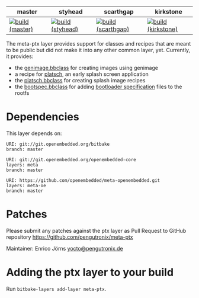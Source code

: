| master | styhead | scarthgap | kirkstone |
| ------ | ------- | --------- | --------- |
| [![build (master)][gh_badge_master]][gh_action_master] | [![build (styhead)][gh_badge_styhead]][gh_action_styhead] | [![build (scarthgap)][gh_badge_scarthgap]][gh_action_scarthgap] | [![build (kirkstone)][gh_badge_kirkstone]][gh_action_kirkstone] |

The meta-ptx layer provides support for classes and recipes that are meant to
be public but did not make it into any other common layer, yet.
Currently, it provides:

* the [genimage.bbclass](https://github.com/pengutronix/meta-ptx/blob/master/classes-recipe/genimage.bbclass)
  for creating images using genimage
* a recipe for [platsch](https://github.com/pengutronix/platsch), an early splash screen application
* the [platsch.bbclass](https://github.com/pengutronix/meta-ptx/blob/master/classes-recipe/platsch.bbclass)
  for creating splash image recipes
* the [bootspec.bbclass](https://github.com/pengutronix/meta-ptx/blob/master/classes-recipe/bootspec.bbclass)
  for adding [bootloader specification](https://uapi-group.org/specifications/specs/boot_loader_specification/) files to the rootfs

Dependencies
============

This layer depends on:

    URI: git://git.openembedded.org/bitbake
    branch: master

    URI: git://git.openembedded.org/openembedded-core
    layers: meta
    branch: master

    URI: https://github.com/openembedded/meta-openembedded.git
    layers: meta-oe
    branch: master


Patches
=======

Please submit any patches against the ptx layer as Pull Request to GitHub
repository https://github.com/pengutronix/meta-ptx

Maintainer: Enrico Jörns <yocto@pengutronix.de>


Adding the ptx layer to your build
==================================
Run ``bitbake-layers add-layer meta-ptx``.

[gh_action_master]: https://github.com/pengutronix/meta-ptx/actions?query=event%3Aworkflow_dispatch+branch%3Amaster++
[gh_action_styhead]: https://github.com/pengutronix/meta-ptx/actions?query=event%3Aworkflow_dispatch+branch%3Astyhead++
[gh_action_scarthgap]: https://github.com/pengutronix/meta-ptx/actions?query=event%3Aworkflow_dispatch+branch%3Ascarthgap++
[gh_action_kirkstone]: https://github.com/pengutronix/meta-ptx/actions?query=event%3Aworkflow_dispatch+branch%3Akirkstone++

[gh_badge_master]: https://github.com/pengutronix/meta-ptx/actions/workflows/build.yml/badge.svg?branch=master&event=workflow_dispatch
[gh_badge_styhead]: https://github.com/pengutronix/meta-ptx/actions/workflows/build.yml/badge.svg?branch=styhead&event=workflow_dispatch
[gh_badge_scarthgap]: https://github.com/pengutronix/meta-ptx/actions/workflows/build.yml/badge.svg?branch=scarthgap&event=workflow_dispatch
[gh_badge_kirkstone]: https://github.com/pengutronix/meta-ptx/actions/workflows/build.yml/badge.svg?branch=kirkstone&event=workflow_dispatch
